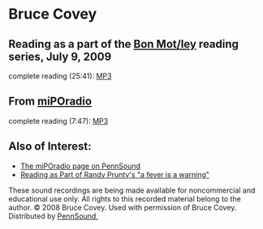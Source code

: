 Bruce Covey
===========

Reading as a part of the [Bon Mot/ley](http://www.writing.upenn.edu/pennsound/x/Bon-Motley.php) reading series, July 9, 2009
----------------------------------------------------------------------------------------------------------------------------

complete reading (25:41): [MP3](http://media.sas.upenn.edu/pennsound/authors/Covey/Covey-Bruce_Complete-Reading_Bon-Motley-Reading-Series_Cincinnati_7-9-09.mp3)

From [miPOradio](http://writing.upenn.edu/pennsound/x/miPOradio.html)
---------------------------------------------------------------------

complete reading (7:47): [MP3](http://media.sas.upenn.edu/pennsound/groups/miPOradio/Covey-Bruce_MiPOesias-reading_miPOradio_11-11-05.mp3)

Also of Interest:
-----------------

-   [The miPOradio page on PennSound](miPOradio.html)
-   [Reading as Part of Randy Prunty's "a fever is a warning"](http://www.writing.upenn.edu/pennsound/linking-page/Prunty.php)

These sound recordings are being made available for noncommercial and educational use only. All
rights to this recorded material belong to the author. © 2008 Bruce Covey. Used with permission of Bruce Covey.
Distributed by [PennSound.](../index.html)
